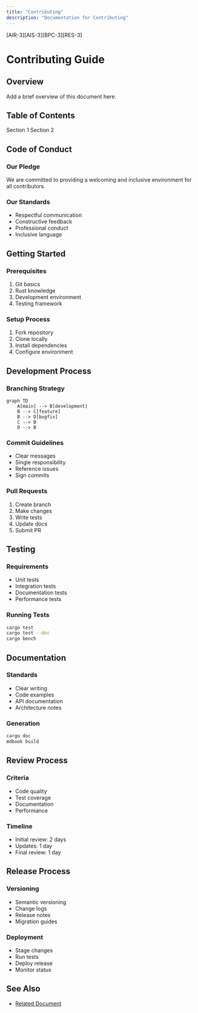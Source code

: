 ```yaml
---
title: "Contributing"
description: "Documentation for Contributing"
---
```


[AIR-3][AIS-3][BPC-3][RES-3]


<!-- markdownlint-disable MD013 line-length -->

# Contributing Guide

## Overview

Add a brief overview of this document here.

## Table of Contents

 Section 1
 Section 2


## Code of Conduct

### Our Pledge

We are committed to providing a welcoming and inclusive environment for all contributors.

### Our Standards

- Respectful communication
- Constructive feedback
- Professional conduct
- Inclusive language

## Getting Started

### Prerequisites

1. Git basics
2. Rust knowledge
3. Development environment
4. Testing framework

### Setup Process

1. Fork repository
2. Clone locally
3. Install dependencies
4. Configure environment

## Development Process

### Branching Strategy

```mermaid
graph TD
    A[main] --> B[development]
    B --> C[feature]
    B --> D[bugfix]
    C --> B
    D --> B
```

### Commit Guidelines

- Clear messages
- Single responsibility
- Reference issues
- Sign commits

### Pull Requests

1. Create branch
2. Make changes
3. Write tests
4. Update docs
5. Submit PR

## Testing

### Requirements

- Unit tests
- Integration tests
- Documentation tests
- Performance tests

### Running Tests

```bash
cargo test
cargo test --doc
cargo bench
```

## Documentation

### Standards

- Clear writing
- Code examples
- API documentation
- Architecture notes

### Generation

```bash
cargo doc
mdbook build
```

## Review Process

### Criteria

- Code quality
- Test coverage
- Documentation
- Performance

### Timeline

- Initial review: 2 days
- Updates: 1 day
- Final review: 1 day

## Release Process

### Versioning

- Semantic versioning
- Change logs
- Release notes
- Migration guides

### Deployment

- Stage changes
- Run tests
- Deploy release
- Monitor status

## See Also

- [Related Document](#related-document)

